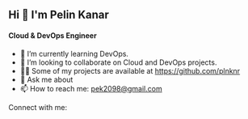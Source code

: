## Hi 👋 I'm Pelin Kanar
#### Cloud & DevOps Engineer
<!--
**plnknr/plnknr** is a ✨ _special_ ✨ repository because its `README.md` (this file) appears on your GitHub profile.

Here are some ideas to get you started:
-->

- 🌱 I’m currently learning DevOps.
- 👯 I’m looking to collaborate on Cloud and DevOps projects.
- 👨‍💻 Some of my projects are available at https://github.com/plnknr
- 💬 Ask me about 
- 📫 How to reach me: pek2098@gmail.com


Connect with me:

